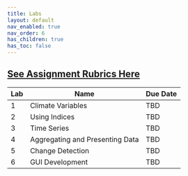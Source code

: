 ```yaml
---
title: Labs
layout: default
nav_enabled: true
nav_order: 6
has_children: true
has_toc: false
---
```

[**See Assignment Rubrics Here**]()
------------------------------------------------------------------------

| Lab | Name | Due Date     |
|-----|------|--------------|
| 1   | Climate Variables    | TBD |
| 2   | Using Indices     | TBD |
| 3   | Time Series     | TBD  |
| 4   | Aggregating and Presenting Data     | TBD |
|5    | Change Detection | TBD | 
|6    | GUI Development | TBD | 
